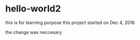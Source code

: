 # hello-world2
this is for learning purpose
this project started on Dec 4, 2016

the change was neccesary
